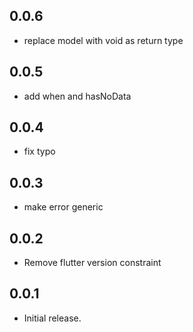 ## 0.0.6

* replace model with void as return type

## 0.0.5

* add when and hasNoData

## 0.0.4

* fix typo

## 0.0.3

* make error generic

## 0.0.2

* Remove flutter version constraint

## 0.0.1

* Initial release.
